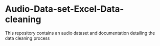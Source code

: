 # Audio-Data-set-Excel-Data-cleaning
This repository contains an audio dataset and documentation detailing the data cleaning process
